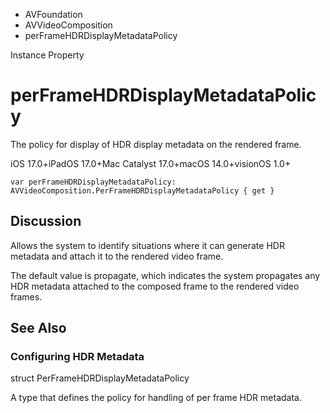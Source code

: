 

- AVFoundation
- AVVideoComposition
-  perFrameHDRDisplayMetadataPolicy 

Instance Property

# perFrameHDRDisplayMetadataPolicy

The policy for display of HDR display metadata on the rendered frame.

iOS 17.0+iPadOS 17.0+Mac Catalyst 17.0+macOS 14.0+visionOS 1.0+

``` source
var perFrameHDRDisplayMetadataPolicy: AVVideoComposition.PerFrameHDRDisplayMetadataPolicy { get }
```

## Discussion

Allows the system to identify situations where it can generate HDR metadata and attach it to the rendered video frame.

The default value is propagate, which indicates the system propagates any HDR metadata attached to the composed frame to the rendered video frames.

## See Also

### Configuring HDR Metadata

struct PerFrameHDRDisplayMetadataPolicy

A type that defines the policy for handling of per frame HDR metadata.

